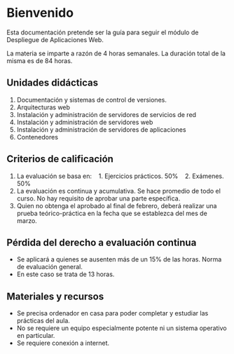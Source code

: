 # Bienvenido

Esta documentación pretende ser la guía para seguir el módulo de Despliegue de Aplicaciones Web.

La materia se imparte a razón de 4 horas semanales. La duración total de la misma es de 84 horas.

## Unidades didácticas

1. Documentación y sistemas de control de versiones.
1. Arquitecturas web
1. Instalación y administración de servidores de servicios de red
1. Instalación y administración de servidores web
1. Instalación y administración de servidores de aplicaciones
1. Contenedores


## Criterios de calificación

1. La evaluación se basa en:
   1. Ejercicios prácticos. 50%
   2. Exámenes. 50%
2. La evaluación es continua y acumulativa. Se hace promedio de todo el curso. No hay requisito de aprobar una parte específica.
3. Quien no obtenga el aprobado al final de febrero, deberá realizar una prueba teórico-práctica en la fecha que se establezca del mes de marzo.

## Pérdida del derecho a evaluación continua

- Se aplicará a quienes se ausenten más de un 15% de las horas. Norma de evaluación general.
- En este caso se trata de 13 horas.

## Materiales y recursos

- Se precisa ordenador en casa para poder completar y estudiar las prácticas del aula.
- No se requiere un equipo especialmente potente ni un sistema operativo en particular.
- Se requiere conexión a internet.

